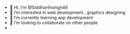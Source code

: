 - 👋 Hi, I’m @Siddharthsingh46
- 👀 I’m interested in web development , graphics designing
- 🌱 I’m currently learning app development
- 💞️ I’m looking to collaborate on other people 
-

<!---
Siddharthsingh46/Siddharthsingh46 is a ✨ special ✨ repository because its `README.md` (this file) appears on your GitHub profile.
You can click the Preview link to take a look at your changes.
--->
